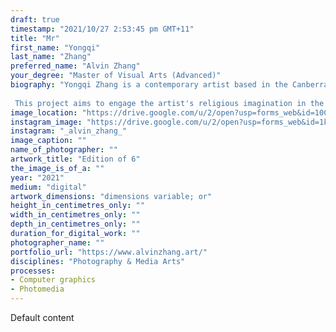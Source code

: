```yaml
---
draft: true
timestamp: "2021/10/27 2:53:45 pm GMT+11"
title: "Mr"
first_name: "Yongqi"
last_name: "Zhang"
preferred_name: "Alvin Zhang"
your_degree: "Master of Visual Arts (Advanced)"
biography: "Yongqi Zhang is a contemporary artist based in the Canberra region, His artistic practice is based on 3D computer graphics with experimental techniques and focuses on the ideas behind human experiences, such as life and death, religion, future, and consciousness. Yongqi has a Master(advanced) in Contemporary Practices in Art and Design (2021) and a Master of Visual Arts from ANU School of Art & Design.
 
 This project aims to engage the artist's religious imagination in the Anthropocene, based on the wrathful deity of Tantric Buddhism, creating a religious icon that adapts to the new age through contemporary computer graphics in response to the growing environmental crisis of the Anthropocene, which seeks to balance technological human prosperity with the prosperity of the natural environment in a more vivid and stimulating way than the gentleness of traditional Buddhism."
image_location: "https://drive.google.com/u/2/open?usp=forms_web&id=10CkqTukmrANBqDNnPGdtjNSMsYxmj-pT"
instagram_image: "https://drive.google.com/u/2/open?usp=forms_web&id=1k-3xmYyxLCfv3xexcaZs2L60Sb1pKx0M"
instagram: "_alvin_zhang_"
image_caption: ""
name_of_photographer: ""
artwork_title: "Edition of 6"
the_image_is_of_a: ""
year: "2021"
medium: "digital"
artwork_dimensions: "dimensions variable; or"
height_in_centimetres_only: ""
width_in_centimetres_only: ""
depth_in_centimetres_only: ""
duration_for_digital_work: ""
photographer_name: ""
portfolio_url: "https://www.alvinzhang.art/"
disciplines: "Photography & Media Arts"
processes:
- Computer graphics
- Photomedia
---
```


Default content